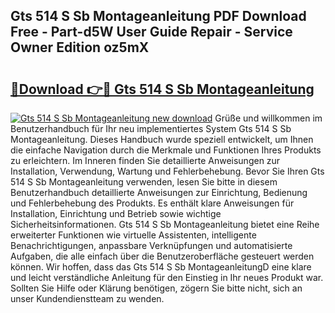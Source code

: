 ## Gts 514 S Sb Montageanleitung PDF Download Free - Part-d5W User Guide Repair - Service Owner Edition oz5mX

# <h2><a href="http://df8lepe.blite.top/?on=Gts+514+S+Sb+Montageanleitung">🔗Download 👉🔴 Gts 514 S Sb Montageanleitung</a></h2>

[![Gts 514 S Sb Montageanleitung new download](https://i.imgur.com/lujVjoI.png)](http://df8lepe.blite.top/?on=Gts+514+S+Sb+Montageanleitung)
Grüße und willkommen im Benutzerhandbuch für Ihr neu implementiertes System Gts 514 S Sb Montageanleitung. Dieses Handbuch wurde speziell entwickelt, um Ihnen die einfache Navigation durch die Merkmale und Funktionen Ihres Produkts zu erleichtern. Im Inneren finden Sie detaillierte Anweisungen zur Installation, Verwendung, Wartung und Fehlerbehebung. Bevor Sie Ihren Gts 514 S Sb Montageanleitung verwenden, lesen Sie bitte in diesem Benutzerhandbuch detaillierte Anweisungen zur Einrichtung, Bedienung und Fehlerbehebung des Produkts. Es enthält klare Anweisungen für Installation, Einrichtung und Betrieb sowie wichtige Sicherheitsinformationen. Gts 514 S Sb Montageanleitung bietet eine Reihe erweiterter Funktionen wie virtuelle Assistenten, intelligente Benachrichtigungen, anpassbare Verknüpfungen und automatisierte Aufgaben, die alle einfach über die Benutzeroberfläche gesteuert werden können. Wir hoffen, dass das Gts 514 S Sb MontageanleitungD eine klare und leicht verständliche Anleitung für den Einstieg in Ihr neues Produkt war. Sollten Sie Hilfe oder Klärung benötigen, zögern Sie bitte nicht, sich an unser Kundendienstteam zu wenden.
